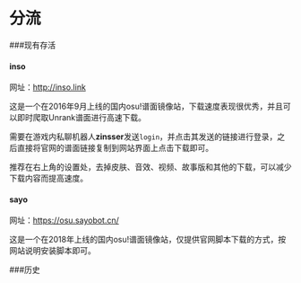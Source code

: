 # 分流

###现有存活
#### inso
网址：http://inso.link 

这是一个在2016年9月上线的国内osu!谱面镜像站，下载速度表现很优秀，并且可以即时爬取Unrank谱面进行高速下载。

需要在游戏内私聊机器人**zinsser**发送`login`，并点击其发送的链接进行登录，之后直接将官网的谱面链接复制到网站界面上点击下载即可。

推荐在右上角的设置处，去掉皮肤、音效、视频、故事版和其他的下载，可以减少下载内容而提高速度。

#### sayo
网址：https://osu.sayobot.cn/

这是一个在2018年上线的国内osu!谱面镜像站，仅提供官网脚本下载的方式，按网站说明安装脚本即可。

###历史